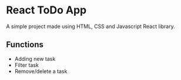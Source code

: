 # React ToDo App

A simple project made using HTML, CSS and Javascript React library.

## Functions

- Adding new task
- Filter task
- Remove/delete a task

